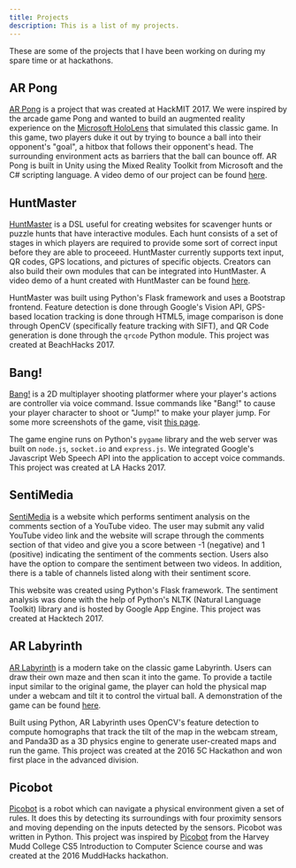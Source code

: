 ```yaml
---
title: Projects
description: This is a list of my projects.
---
```


These are some of the projects that I have been working on during my spare time
or at hackathons.

## AR Pong <i class="devicon-csharp-plain colored"></i>

[AR Pong](https://github.com/grenmester/AR-Pong) is a project that was created
at HackMIT 2017. We were inspired by the arcade game Pong and wanted to build
an augmented reality experience on the [Microsoft
HoloLens](https://www.microsoft.com/en-us/hololens) that simulated this classic
game. In this game, two players duke it out by trying to bounce a ball into
their opponent's "goal", a hitbox that follows their opponent's head. The
surrounding environment acts as barriers that the ball can bounce off. AR Pong
is built in Unity using the Mixed Reality Toolkit from Microsoft and the C#
scripting language. A video demo of our project can be found
[here](https://youtube.com/watch?v=vDQXTDfl5IM).

## HuntMaster <i class="devicon-python-plain colored"></i>

[HuntMaster](https://github.com/grenmester/hunt-master) is a DSL useful for
creating websites for scavenger hunts or puzzle hunts that have interactive
modules. Each hunt consists of a set of stages in which players are required to
provide some sort of correct input before they are able to proceeed.
HuntMaster currently supports text input, QR codes, GPS locations, and pictures
of specific objects. Creators can also build their own modules that can be
integrated into HuntMaster. A video demo of a hunt created with HuntMaster can
be found [here](https://www.youtube.com/watch?v=jMSsf1AYFw4).

HuntMaster was built using Python's Flask framework and uses a Bootstrap
frontend. Feature detection is done through Google's Vision API, GPS-based
location tracking is done through HTML5, image comparison is done through
OpenCV (specifically feature tracking with SIFT), and QR Code generation is
done through the `qrcode` Python module. This project was created at BeachHacks
2017.

## Bang! <i class="devicon-python-plain colored"></i> <i class="devicon-javascript-plain colored"></i>

[Bang!](https://github.com/grenmester/bang) is a 2D multiplayer shooting
platformer where your player's actions are controller via voice command. Issue
commands like "Bang!" to cause your player character to shoot or "Jump!" to
make your player jump. For some more screenshots of the game, visit [this
page](https://devpost.com/software/bang-ish3rv).

The game engine runs on Python's `pygame` library and the web server was built
on `node.js`, `socket.io` and `express.js`. We integrated Google's Javascript
Web Speech API into the application to accept voice commands. This project was
created at LA Hacks 2017.

## SentiMedia <i class="devicon-python-plain colored"></i>

[SentiMedia](https://github.com/grenmester/sentimedia) is a website which
performs sentiment analysis on the comments section of a YouTube video. The
user may submit any valid YouTube video link and the website will scrape
through the comments section of that video and give you a score between -1
(negative) and 1 (positive) indicating the sentiment of the comments section.
Users also have the option to compare the sentiment between two videos. In
addition, there is a table of channels listed along with their sentiment score.

This website was created using Python's Flask framework. The sentiment analysis
was done with the help of Python's NLTK (Natural Language Toolkit) library and
is hosted by Google App Engine. This project was created at Hacktech 2017.

## AR Labyrinth <i class="devicon-python-plain colored"></i>

[AR Labyrinth](https://github.com/grenmester/AR-Labyrinth) is a modern take on
the classic game Labyrinth. Users can draw their own maze and then scan it into
the game. To provide a tactile input similar to the original game, the player
can hold the physical map under a webcam and tilt it to control the virtual
ball. A demonstration of the game can be found
[here](https://www.youtube.com/watch?v=P58ffI9cnCg).

Built using Python, AR Labyrinth uses OpenCV's feature detection to compute
homographs that track the tilt of the map in the webcam stream, and Panda3D as
a 3D physics engine to generate user-created maps and run the game. This
project was created at the 2016 5C Hackathon and won first place in the
advanced division.

## Picobot <i class="devicon-python-plain colored"></i>

[Picobot](https://github.com/xingyaochen/MuddHacks2016_Picobot) is a robot
which can navigate a physical environment given a set of rules. It does this by
detecting its surroundings with four proximity sensors and moving depending on
the inputs detected by the sensors. Picobot was written in Python. This project
was inspired by [Picobot](https://www.cs.hmc.edu/picobot/) from the Harvey Mudd
College CS5 Introduction to Computer Science course and was created at the 2016
MuddHacks hackathon. 

<link rel="stylesheet" href="https://cdn.rawgit.com/konpa/devicon/df6431e323547add1b4cf45992913f15286456d3/devicon.min.css">
